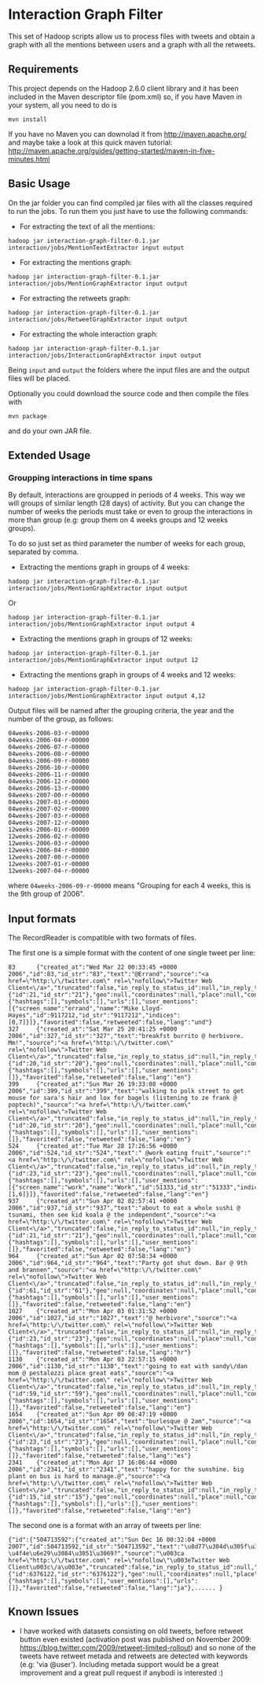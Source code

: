 # Interaction Graph Filter

This set of Hadoop scripts allow us to process files with tweets and obtain a graph with all the mentions between users and a graph with all the retweets.

## Requirements

This project depends on the Hadoop 2.6.0 client library and it has been included in the Maven descriptor file (pom.xml) so, if you have Maven in your system, all you need to do is

```
mvn install
```

If you have no Maven you can downolad it from http://maven.apache.org/ and maybe take a look at this quick maven tutorial: http://maven.apache.org/guides/getting-started/maven-in-five-minutes.html

## Basic Usage

On the jar folder you can find compiled jar files with all the classes required to run the jobs. To run them you just have to use the following commands:

- For extracting the text of all the mentions:

```
hadoop jar interaction-graph-filter-0.1.jar  interaction/jobs/MentionTextExtractor input output
```

- For extracting the mentions graph:

```
hadoop jar interaction-graph-filter-0.1.jar  interaction/jobs/MentionGraphExtractor input output
```

- For extracting the retweets graph:

```
hadoop jar interaction-graph-filter-0.1.jar  interaction/jobs/RetweetGraphExtractor input output
```

- For extracting the whole interaction graph:

```
hadoop jar interaction-graph-filter-0.1.jar  interaction/jobs/InteractionGraphExtractor input output
```

Being `input` and `output` the folders where the input files are and the output files will be placed.

Optionally you could download the source code and then compile the files with

```
mvn package
```

and do your own JAR file.

## Extended Usage

### Groupping interactions in time spans

By default, interactions are groupped in periods of 4 weeks. This way we will groups of similar length (28 days) of activity. But you can change the number of weeks the periods must take or even to group the interactions in more than group (e.g: group them on 4 weeks groups and 12 weeks groups).

To do so just set as third parameter the number of weeks for each group, separated by comma.

- Extracting the mentions graph in groups of 4 weeks:

```
hadoop jar interaction-graph-filter-0.1.jar  interaction/jobs/MentionGraphExtractor input output
```

Or

```
hadoop jar interaction-graph-filter-0.1.jar  interaction/jobs/MentionGraphExtractor input output 4
```

- Extracting the mentions graph in groups of 12 weeks:

```
hadoop jar interaction-graph-filter-0.1.jar  interaction/jobs/MentionGraphExtractor input output 12
```

- Extracting the mentions graph in groups of 4 weeks and 12 weeks:

```
hadoop jar interaction-graph-filter-0.1.jar  interaction/jobs/MentionGraphExtractor input output 4,12
```

Output files will be named after the grouping criteria, the year and the number of the group, as follows:

```
04weeks-2006-03-r-00000
04weeks-2006-04-r-00000
04weeks-2006-07-r-00000
04weeks-2006-08-r-00000
04weeks-2006-09-r-00000
04weeks-2006-10-r-00000
04weeks-2006-11-r-00000
04weeks-2006-12-r-00000
04weeks-2006-13-r-00000
04weeks-2007-00-r-00000
04weeks-2007-01-r-00000
04weeks-2007-02-r-00000
04weeks-2007-03-r-00000
04weeks-2007-12-r-00000
12weeks-2006-01-r-00000
12weeks-2006-02-r-00000
12weeks-2006-03-r-00000
12weeks-2006-04-r-00000
12weeks-2007-00-r-00000
12weeks-2007-01-r-00000
12weeks-2007-04-r-00000
```

where `04weeks-2006-09-r-00000` means "Grouping for each 4 weeks, this is the 9th group of 2006".

## Input formats

The RecordReader is compatible with two formats of files.

The first one is a simple format with the content of one single tweet per line:

```
83      {"created_at":"Wed Mar 22 00:33:45 +0000 2006","id":83,"id_str":"83","text":"@Errand","source":"<a href=\"http:\/\/twitter.com\" rel=\"nofollow\">Twitter Web Client<\/a>","truncated":false,"in_reply_to_status_id":null,"in_reply_to_status_id_str":null,"in_reply_to_user_id":null,"in_reply_to_user_id_str":null,"in_reply_to_screen_name":null,"user":{"id":21,"id_str":"21"},"geo":null,"coordinates":null,"place":null,"contributors":null,"retweet_count":215,"favorite_count":47,"entities":{"hashtags":[],"symbols":[],"urls":[],"user_mentions":[{"screen_name":"errand","name":"Mike Lloyd-Hayes","id":9117212,"id_str":"9117212","indices":[0,7]}]},"favorited":false,"retweeted":false,"lang":"und"}
327     {"created_at":"Sat Mar 25 20:41:25 +0000 2006","id":327,"id_str":"327","text":"breakfst burrito @ herbivore. Mm!","source":"<a href=\"http:\/\/twitter.com\" rel=\"nofollow\">Twitter Web Client<\/a>","truncated":false,"in_reply_to_status_id":null,"in_reply_to_status_id_str":null,"in_reply_to_user_id":null,"in_reply_to_user_id_str":null,"in_reply_to_screen_name":null,"user":{"id":20,"id_str":"20"},"geo":null,"coordinates":null,"place":null,"contributors":null,"retweet_count":10,"favorite_count":9,"entities":{"hashtags":[],"symbols":[],"urls":[],"user_mentions":[]},"favorited":false,"retweeted":false,"lang":"en"}
399     {"created_at":"Sun Mar 26 19:33:08 +0000 2006","id":399,"id_str":"399","text":"walking to polk street to get mouse for sara's hair and lox for bagels (listening to ze frank @ poptech)","source":"<a href=\"http:\/\/twitter.com\" rel=\"nofollow\">Twitter Web Client<\/a>","truncated":false,"in_reply_to_status_id":null,"in_reply_to_status_id_str":null,"in_reply_to_user_id":null,"in_reply_to_user_id_str":null,"in_reply_to_screen_name":null,"user":{"id":20,"id_str":"20"},"geo":null,"coordinates":null,"place":null,"contributors":null,"retweet_count":8,"favorite_count":5,"entities":{"hashtags":[],"symbols":[],"urls":[],"user_mentions":[]},"favorited":false,"retweeted":false,"lang":"en"}
524     {"created_at":"Tue Mar 28 17:26:56 +0000 2006","id":524,"id_str":"524","text":" @work eating fruit","source":"<a href=\"http:\/\/twitter.com\" rel=\"nofollow\">Twitter Web Client<\/a>","truncated":false,"in_reply_to_status_id":null,"in_reply_to_status_id_str":null,"in_reply_to_user_id":null,"in_reply_to_user_id_str":null,"in_reply_to_screen_name":null,"user":{"id":23,"id_str":"23"},"geo":null,"coordinates":null,"place":null,"contributors":null,"retweet_count":3,"favorite_count":2,"entities":{"hashtags":[],"symbols":[],"urls":[],"user_mentions":[{"screen_name":"work","name":"Work","id":51333,"id_str":"51333","indices":[1,6]}]},"favorited":false,"retweeted":false,"lang":"en"}
937     {"created_at":"Sun Apr 02 02:57:41 +0000 2006","id":937,"id_str":"937","text":"about to eat a whole sushi @ tsunami, then see kid koala @ the independent","source":"<a href=\"http:\/\/twitter.com\" rel=\"nofollow\">Twitter Web Client<\/a>","truncated":false,"in_reply_to_status_id":null,"in_reply_to_status_id_str":null,"in_reply_to_user_id":null,"in_reply_to_user_id_str":null,"in_reply_to_screen_name":null,"user":{"id":21,"id_str":"21"},"geo":null,"coordinates":null,"place":null,"contributors":null,"retweet_count":2,"favorite_count":2,"entities":{"hashtags":[],"symbols":[],"urls":[],"user_mentions":[]},"favorited":false,"retweeted":false,"lang":"en"}
964     {"created_at":"Sun Apr 02 07:58:34 +0000 2006","id":964,"id_str":"964","text":"Party got shut down. Bar @ 9th and brannen","source":"<a href=\"http:\/\/twitter.com\" rel=\"nofollow\">Twitter Web Client<\/a>","truncated":false,"in_reply_to_status_id":null,"in_reply_to_status_id_str":null,"in_reply_to_user_id":null,"in_reply_to_user_id_str":null,"in_reply_to_screen_name":null,"user":{"id":61,"id_str":"61"},"geo":null,"coordinates":null,"place":null,"contributors":null,"retweet_count":9,"favorite_count":5,"entities":{"hashtags":[],"symbols":[],"urls":[],"user_mentions":[]},"favorited":false,"retweeted":false,"lang":"en"}
1027    {"created_at":"Mon Apr 03 01:31:52 +0000 2006","id":1027,"id_str":"1027","text":"@ herbivore","source":"<a href=\"http:\/\/twitter.com\" rel=\"nofollow\">Twitter Web Client<\/a>","truncated":false,"in_reply_to_status_id":null,"in_reply_to_status_id_str":null,"in_reply_to_user_id":null,"in_reply_to_user_id_str":null,"in_reply_to_screen_name":null,"user":{"id":23,"id_str":"23"},"geo":null,"coordinates":null,"place":null,"contributors":null,"retweet_count":25,"favorite_count":4,"entities":{"hashtags":[],"symbols":[],"urls":[],"user_mentions":[]},"favorited":false,"retweeted":false,"lang":"hr"}
1130    {"created_at":"Mon Apr 03 22:57:15 +0000 2006","id":1130,"id_str":"1130","text":"going to eat with sandy\/dan mom @ pestalozzi place great eats","source":"<a href=\"http:\/\/twitter.com\" rel=\"nofollow\">Twitter Web Client<\/a>","truncated":false,"in_reply_to_status_id":null,"in_reply_to_status_id_str":null,"in_reply_to_user_id":null,"in_reply_to_user_id_str":null,"in_reply_to_screen_name":null,"user":{"id":59,"id_str":"59"},"geo":null,"coordinates":null,"place":null,"contributors":null,"retweet_count":1,"favorite_count":1,"entities":{"hashtags":[],"symbols":[],"urls":[],"user_mentions":[]},"favorited":false,"retweeted":false,"lang":"en"}
1654    {"created_at":"Sun Apr 09 08:47:19 +0000 2006","id":1654,"id_str":"1654","text":"burlesque @ 2am","source":"<a href=\"http:\/\/twitter.com\" rel=\"nofollow\">Twitter Web Client<\/a>","truncated":false,"in_reply_to_status_id":null,"in_reply_to_status_id_str":null,"in_reply_to_user_id":null,"in_reply_to_user_id_str":null,"in_reply_to_screen_name":null,"user":{"id":23,"id_str":"23"},"geo":null,"coordinates":null,"place":null,"contributors":null,"retweet_count":5,"favorite_count":1,"entities":{"hashtags":[],"symbols":[],"urls":[],"user_mentions":[]},"favorited":false,"retweeted":false,"lang":"es"}
2341    {"created_at":"Mon Apr 17 16:06:44 +0000 2006","id":2341,"id_str":"2341","text":"happy for the sunshine. big plant on bus is hard to manage.@","source":"<a href=\"http:\/\/twitter.com\" rel=\"nofollow\">Twitter Web Client<\/a>","truncated":false,"in_reply_to_status_id":null,"in_reply_to_status_id_str":null,"in_reply_to_user_id":null,"in_reply_to_user_id_str":null,"in_reply_to_screen_name":null,"user":{"id":15,"id_str":"15"},"geo":null,"coordinates":null,"place":null,"contributors":null,"retweet_count":3,"favorite_count":1,"entities":{"hashtags":[],"symbols":[],"urls":[],"user_mentions":[]},"favorited":false,"retweeted":false,"lang":"en"}
```

The second one is a format with an array of tweets per line:

```
{"id":{"504713592":{"created_at":"Sun Dec 16 00:32:04 +0000 2007","id":504713592,"id_str":"504713592","text":"\u8d77\u304d\u305f\u3002\u5de6\u306e\u304f\u308b\u3076\u3057\u306e\u4e0a\u3042\u305f\u308a\u304c\u816b\u308c\u3066\u75db\u3044\u3002\u306a\u3093\u305e\u3053\u308c\u3002\u866b\u3055\u3055\u308c? \u4f4e\u6e29\u3084\u3051\u3069?","source":"\u003ca href=\"http:\/\/twitter.com\" rel=\"nofollow\"\u003eTwitter Web Client\u003c\/a\u003e","truncated":false,"in_reply_to_status_id":null,"in_reply_to_status_id_str":null,"in_reply_to_user_id":null,"in_reply_to_user_id_str":null,"in_reply_to_screen_name":null,"user":{"id":6376122,"id_str":"6376122"},"geo":null,"coordinates":null,"place":null,"contributors":null,"retweet_count":0,"favorite_count":0,"entities":{"hashtags":[],"symbols":[],"user_mentions":[],"urls":[]},"favorited":false,"retweeted":false,"lang":"ja"},...... }
```

## Known Issues

* I have worked with datasets consisting on old tweets, before retweet button even existed (activation post was published on November 2009: https://blog.twitter.com/2009/retweet-limited-rollout) and so none of the tweets have retweet metada and retweets are detected with keywords (e.g: 'via @user'). Including metada support would be a great improvement and a great pull request if anybodi is interested :)
